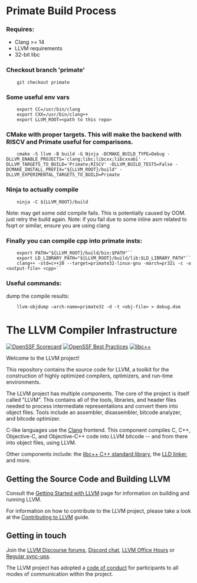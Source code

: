 # Primate Build Process

### Requires:

 - Clang >= 14
 - LLVM requirements
 - 32-bit libc

### Checkout branch 'primate'

        git checkout primate

### Some useful env vars

        export CC=/usr/bin/clang
        export CXX=/usr/bin/clang++
        export LLVM_ROOT=<path to this repo>

### CMake with proper targets. This will make the backend with RISCV and Primate useful for comparisons.

        cmake -S llvm -B build -G Ninja -DCMAKE_BUILD_TYPE=Debug -DLLVM_ENABLE_PROJECTS='clang;libc;libcxx;libcxxabi' -DLLVM_TARGETS_TO_BUILD='Primate;RISCV' -DLLVM_BUILD_TESTS=False -DCMAKE_INSTALL_PREFIX="${LLVM_ROOT}/build" -DLLVM_EXPERIMENTAL_TARGETS_TO_BUILD=Primate

### Ninja to actually compile

        ninja -C ${LLVM_ROOT}/build
    
Note: may get some odd compile fails. This is potentially caused by OOM. just retry the build again.
Note: if you fail due to some inline asm related to fsqrt or similar, ensure you are using clang

### Finally you can compile cpp into primate insts:

        export PATH="${LLVM_ROOT}/build/bin:$PATH"``
        export LD_LIBRARY_PATH="${LLVM_ROOT}/build/lib:$LD_LIBRARY_PATH"``
        clang++ -std=c++20 --target=primate32-linux-gnu -march=pr32i -c -o <output-file> <cpp>``

### Useful commands:

dump the compile results:

        llvm-objdump –arch-name=primate32 -d -t <obj-file> > debug.dsm

# The LLVM Compiler Infrastructure

[![OpenSSF Scorecard](https://api.securityscorecards.dev/projects/github.com/llvm/llvm-project/badge)](https://securityscorecards.dev/viewer/?uri=github.com/llvm/llvm-project)
[![OpenSSF Best Practices](https://www.bestpractices.dev/projects/8273/badge)](https://www.bestpractices.dev/projects/8273)
[![libc++](https://github.com/llvm/llvm-project/actions/workflows/libcxx-build-and-test.yaml/badge.svg?branch=main&event=schedule)](https://github.com/llvm/llvm-project/actions/workflows/libcxx-build-and-test.yaml?query=event%3Aschedule)

Welcome to the LLVM project!

This repository contains the source code for LLVM, a toolkit for the
construction of highly optimized compilers, optimizers, and run-time
environments.

The LLVM project has multiple components. The core of the project is
itself called "LLVM". This contains all of the tools, libraries, and header
files needed to process intermediate representations and convert them into
object files. Tools include an assembler, disassembler, bitcode analyzer, and
bitcode optimizer.

C-like languages use the [Clang](http://clang.llvm.org/) frontend. This
component compiles C, C++, Objective-C, and Objective-C++ code into LLVM bitcode
-- and from there into object files, using LLVM.

Other components include:
the [libc++ C++ standard library](https://libcxx.llvm.org),
the [LLD linker](https://lld.llvm.org), and more.

## Getting the Source Code and Building LLVM

Consult the
[Getting Started with LLVM](https://llvm.org/docs/GettingStarted.html#getting-the-source-code-and-building-llvm)
page for information on building and running LLVM.

For information on how to contribute to the LLVM project, please take a look at
the [Contributing to LLVM](https://llvm.org/docs/Contributing.html) guide.

## Getting in touch

Join the [LLVM Discourse forums](https://discourse.llvm.org/), [Discord
chat](https://discord.gg/xS7Z362),
[LLVM Office Hours](https://llvm.org/docs/GettingInvolved.html#office-hours) or
[Regular sync-ups](https://llvm.org/docs/GettingInvolved.html#online-sync-ups).

The LLVM project has adopted a [code of conduct](https://llvm.org/docs/CodeOfConduct.html) for
participants to all modes of communication within the project.
